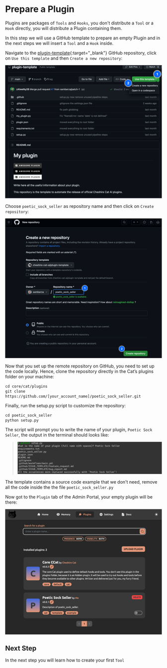 # Prepare a Plugin

Plugins are packages of `Tools` and `Hooks`, you don't distribute a `Tool` or a `Hook` directly, you will distribute a Plugin containing them.

In this step we will use a GitHub template to prepare an empty Plugin and in the next steps we will insert a `Tool` and a `Hook` inside.

Navigate to the [plugin-template](https://github.com/cheshire-cat-ai/plugin-template){:target="_blank"} GitHub repository, click on `Use this template` and then `Create a new repository`:

![Alt text](../assets/img/quickstart/prepare-plugin/create-from-template.png)

Choose `poetic_sock_seller` as repository name and then click on `Create repository`:

![Alt text](../assets/img/quickstart/prepare-plugin/repo-name.png)

Now that you set up the remote repository on GitHub, you need to set up the code locally. Hence, clone the repository directly in the Cat’s plugins folder on your machine:

``` shell
cd core/cat/plugins
git clone https://github.com/[your_account_name]/poetic_sock_seller.git
```

Finally, run the setup.py script to customize the repository:
``` shell
cd poetic_sock_seller
python setup.py
```

The script will prompt you to write the name of your plugin, `Poetic Sock Seller`, the output in the terminal should looks like:
>![Alt text](../assets/img/quickstart/prepare-plugin/shell-setup.png)

The template contains a source code example that we don't need, remove all the code inside the the file `poetic_sock_seller.py`

Now got to the `Plugin` tab of the Admin Portal, your empty plugin will be there:

![Alt text](../assets/img/quickstart/prepare-plugin/plugins-tab.png)

## Next Step
In the next step you will learn how to create your first `Tool`